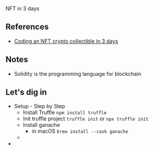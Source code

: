 NFT in 3 days

## References

- [Coding an NFT crypto collectible in 3 days](https://www.youtube.com/playlist?list=PLuZkwckxno0o7_GZoOBp2gnX5DfakVcxy)

## Notes

- Solidity is the programming language for blockchain



## Let's dig in

- Setup - Step by Step
  - Install Truffle `npm install truffle`
  - Init truffle project `truffle init` or `npx truffle init`
  - Install ganache
    - in macOS `brew install --cask ganache`
  - 
- 

